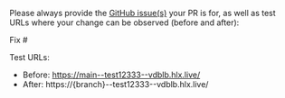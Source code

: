 Please always provide the [GitHub issue(s)](../issues) your PR is for, as well as test URLs where your change can be observed (before and after):

Fix #<gh-issue-id>

Test URLs:
- Before: https://main--test12333--vdblb.hlx.live/
- After: https://{branch}--test12333--vdblb.hlx.live/
